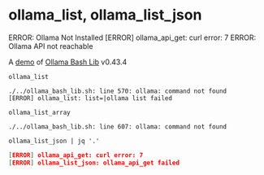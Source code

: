 # ollama_list, ollama_list_json
ERROR: Ollama Not Installed
[ERROR] ollama_api_get: curl error: 7
ERROR: Ollama API not reachable

A [demo](../README.md#demos) of [Ollama Bash Lib](https://github.com/attogram/ollama-bash-lib) v0.43.4

```
ollama_list
```
```
./../ollama_bash_lib.sh: line 570: ollama: command not found
[ERROR] ollama_list: list=|ollama list failed
```

```
ollama_list_array
```
```
./../ollama_bash_lib.sh: line 607: ollama: command not found

```

```
ollama_list_json | jq '.'
```
```json
[ERROR] ollama_api_get: curl error: 7
[ERROR] ollama_list_json: ollama_api_get failed
```
